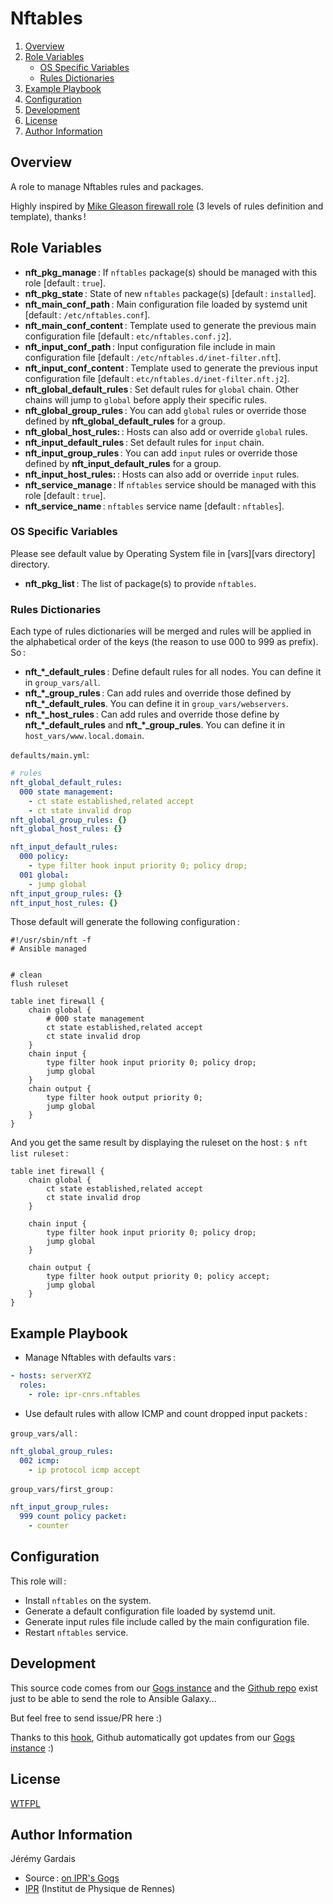 # Nftables

1. [Overview](#overview)
2. [Role Variables](#role-variables)
     * [OS Specific Variables](#os-specific-variables)
     * [Rules Dictionaries](#rules-dictionaries)
3. [Example Playbook](#example-playbook)
4. [Configuration](#configuration)
5. [Development](#development)
5. [License](#license)
6. [Author Information](#author-information)

## Overview

A role to manage Nftables rules and packages.

Highly inspired by [Mike Gleason firewall role][mikegleasonjr firewall github] (3 levels of rules definition and template), thanks !

## Role Variables

* **nft_pkg_manage** : If `nftables` package(s) should be managed with this role [default : `true`].
* **nft_pkg_state** : State of new `nftables` package(s) [default : `installed`].
* **nft_main_conf_path** : Main configuration file loaded by systemd unit [default : `/etc/nftables.conf`].
* **nft_main_conf_content** : Template used to generate the previous main configuration file [default : `etc/nftables.conf.j2`].
* **nft_input_conf_path** : Input configuration file include in main configuration file [default : `/etc/nftables.d/inet-filter.nft`].
* **nft_input_conf_content** : Template used to generate the previous input configuration file [default : `etc/nftables.d/inet-filter.nft.j2`].
* **nft_global_default_rules** : Set default rules for `global` chain. Other chains will jump to `global` before apply their specific rules.
* **nft_global_group_rules** : You can add `global` rules or override those defined by **nft_global_default_rules** for a group.
* **nft_global_host_rules:** : Hosts can also add or override `global` rules.
* **nft_input_default_rules** : Set default rules for `input` chain.
* **nft_input_group_rules** : You can add `input` rules or override those defined by **nft_input_default_rules** for a group.
* **nft_input_host_rules:** : Hosts can also add or override `input` rules.
* **nft_service_manage** : If `nftables` service should be managed with this role [default : `true`].
* **nft_service_name** : `nftables` service name [default : `nftables`].

### OS Specific Variables

Please see default value by Operating System file in [vars][vars directory] directory.

* **nft_pkg_list** : The list of package(s) to provide `nftables`.

### Rules Dictionaries

Each type of rules dictionaries will be merged and rules will be applied in the alphabetical order of the keys (the reason to use 000 to 999 as prefix). So :
  * **nft_*_default_rules** : Define default rules for all nodes. You can define it in `group_vars/all`.
  * **nft_*_group_rules** : Can add rules and override those defined by **nft_*_default_rules**. You can define it in `group_vars/webservers`.
  * **nft_*_host_rules** : Can add rules and override those define by **nft_*_default_rules** and **nft_*_group_rules**. You can define it in `host_vars/www.local.domain`.

`defaults/main.yml`:

``` yml
# rules
nft_global_default_rules:
  000 state management:
    - ct state established,related accept
    - ct state invalid drop
nft_global_group_rules: {}
nft_global_host_rules: {}

nft_input_default_rules:
  000 policy:
    - type filter hook input priority 0; policy drop;
  001 global:
    - jump global
nft_input_group_rules: {}
nft_input_host_rules: {}
```

Those default will generate the following configuration :
```
#!/usr/sbin/nft -f
# Ansible managed


# clean
flush ruleset

table inet firewall {
	chain global {
		# 000 state management
		ct state established,related accept
		ct state invalid drop
	}
	chain input {
		type filter hook input priority 0; policy drop;
		jump global
	}
	chain output {
		type filter hook output priority 0;
		jump global
	}
}
```

And you get the same result by displaying the ruleset on the host : `$ nft list ruleset` :

```
table inet firewall {
	chain global {
		ct state established,related accept
		ct state invalid drop
	}

	chain input {
		type filter hook input priority 0; policy drop;
		jump global
	}

	chain output {
		type filter hook output priority 0; policy accept;
		jump global
	}
}
```

## Example Playbook

* Manage Nftables with defaults vars :

``` yml
- hosts: serverXYZ
  roles:
    - role: ipr-cnrs.nftables
```

* Use default rules with allow ICMP and count dropped input packets :

`group_vars/all` :

``` yaml
nft_global_group_rules:
  002 icmp:
    - ip protocol icmp accept
```

`group_vars/first_group` :

``` yaml
nft_input_group_rules:
  999 count policy packet:
    - counter
```

## Configuration

This role will :
* Install `nftables` on the system.
* Generate a default configuration file loaded by systemd unit.
* Generate input rules file include called by the main configuration file.
* Restart `nftables` service.

## Development

This source code comes from our [Gogs instance][nftables source] and the [Github repo][nftables github] exist just to be able to send the role to Ansible Galaxy…

But feel free to send issue/PR here :)

Thanks to this [hook][gogs to github hook], Github automatically got updates from our [Gogs instance][nftables source] :)

## License

[WTFPL][wtfpl website]

## Author Information

Jérémy Gardais
* Source : [on IPR's Gogs][nftables source]
* [IPR][ipr website] (Institut de Physique de Rennes)

[gogs to github hook]: https://stackoverflow.com/a/21998477
[nftables source]: https://git.ipr.univ-rennes1.fr/cellinfo/ansible.nftables
[nftables github]: https://github.com/ipr-cnrs/nftables
[wtfpl website]: http://www.wtfpl.net/about/
[ipr website]: https://ipr.univ-rennes1.fr/
[mikegleasonjr firewall github]: https://github.com/mikegleasonjr/ansible-role-firewall
